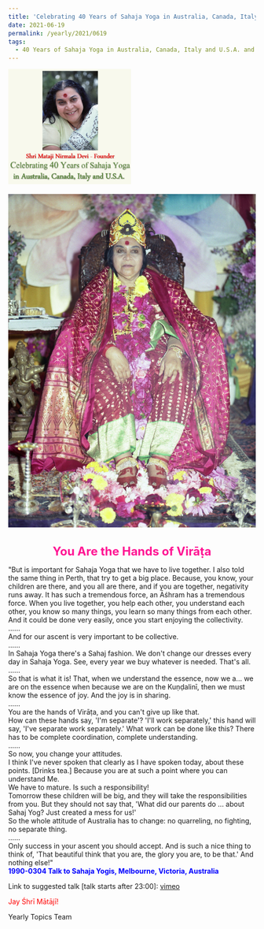```yaml
---
title: 'Celebrating 40 Years of Sahaja Yoga in Australia, Canada, Italy and U.S.A. and its Culture, Post 25'
date: 2021-06-19
permalink: /yearly/2021/0619
tags:
  - 40 Years of Sahaja Yoga in Australia, Canada, Italy and U.S.A. and its Culture
---
```


<div style="text-align: left"><img src="/images/Celebrating40YearsSahajaYoga.png" width="250" /></div><br>

<div style="text-align: center"><img src="/images/image717.jpg" /></div>

<br>
<p style="color:DeepPink; text-align:center">
<font size="+2"><b>You Are the Hands of Virāṭa</b><br></font>
</p>

<p>
"But is important for Sahaja Yoga that we have to live together. I also told the same thing in Perth, that try to get a big place. Because, you know, your children are there, and you all are there, and if you are together, negativity runs away. It has such a tremendous force, an Āśhram has a tremendous force. When you live together, you help each other, you understand each other, you know so many things, you learn so many things from each other. And it could be done very easily, once you start enjoying the collectivity.<br>
......<br>
And for our ascent is very important to be collective.<br>
......<br>
In Sahaja Yoga there's a Sahaj fashion. We don't change our dresses every day in Sahaja Yoga. See, every year we buy whatever is needed. That's all.<br>
......<br>
So that is what it is! That, when we understand the essence, now we a... we are on the essence when because we are on the Kuṇḍalinī, then we must know the essence of joy. And the joy is in sharing.<br>
......<br>
You are the hands of Virāṭa, and you can't give up like that.<br>
How can these hands say, 'I'm separate'? 'I'll work separately,' this hand will say, 'I've separate work separately.' What work can be done like this? There has to be complete coordination, complete understanding.<br>
......<br>
So now, you change your attitudes.<br>
I think I've never spoken that clearly as I have spoken today, about these points. [Drinks tea.] Because you are at such a point where you can understand Me.<br>
We have to mature. Is such a responsibility!<br>
Tomorrow these children will be big, and they will take the responsibilities from you. But they should not say that, 'What did our parents do ... about Sahaj Yog? Just created a mess for us!'<br>
So the whole attitude of Australia has to change: no quarreling, no fighting, no separate thing.<br>
......<br>
Only success in your ascent you should accept. And is such a nice thing to think of, 'That beautiful think that you are, the glory you are, to be that.' And nothing else!"<br>
<font color="blue"><b>1990-0304 Talk to Sahaja Yogis, Melbourne, Victoria, Australia</b></font><br>
</p>

Link to suggested talk [talk starts after 23:00]: <a href="https://vimeo.com/40694966"> vimeo</a> <br>

<p style="color:red;">Jay Śhrī Mātājī!<br></p>

Yearly Topics Team